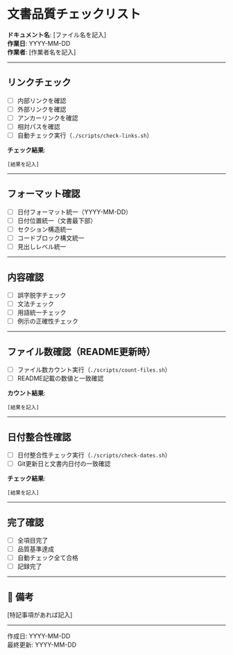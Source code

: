# 文書品質チェックリスト

**ドキュメント名**: [ファイル名を記入]  
**作業日**: YYYY-MM-DD  
**作業者**: [作業者名を記入]

---

## リンクチェック

- [ ] 内部リンクを確認
- [ ] 外部リンクを確認
- [ ] アンカーリンクを確認
- [ ] 相対パスを確認
- [ ] 自動チェック実行（`./scripts/check-links.sh`）

**チェック結果**:
```
[結果を記入]
```

---

## フォーマット確認

- [ ] 日付フォーマット統一（YYYY-MM-DD）
- [ ] 日付位置統一（文書最下部）
- [ ] セクション構造統一
- [ ] コードブロック構文統一
- [ ] 見出しレベル統一

---

## 内容確認

- [ ] 誤字脱字チェック
- [ ] 文法チェック
- [ ] 用語統一チェック
- [ ] 例示の正確性チェック

---

## ファイル数確認（README更新時）

- [ ] ファイル数カウント実行（`./scripts/count-files.sh`）
- [ ] README記載の数値と一致確認

**カウント結果**:
```
[結果を記入]
```

---

## 日付整合性確認

- [ ] 日付整合性チェック実行（`./scripts/check-dates.sh`）
- [ ] Git更新日と文書内日付の一致確認

**チェック結果**:
```
[結果を記入]
```

---

## 完了確認

- [ ] 全項目完了
- [ ] 品質基準達成
- [ ] 自動チェック全て合格
- [ ] 記録完了

---

## 📝 備考

[特記事項があれば記入]

---

作成日: YYYY-MM-DD  
最終更新: YYYY-MM-DD
